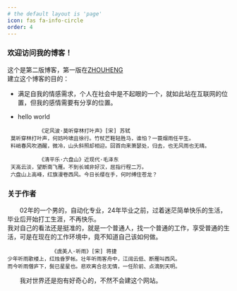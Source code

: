 ```yaml
---
# the default layout is 'page'
icon: fas fa-info-circle
order: 4
---
```


### 欢迎访问我的博客！

这个是第二版博客，第一版在[ZHOUHENG](https://bjkjkzhou.github.io/zhouheng/)  
建立这个博客的目的：

- 满足自我的情感需求，个人在社会中是不起眼的一个，就如此站在互联网的位置，但我的感情需要有分享的位置。

- hello world

```
          《定风波·莫听穿林打叶声》[宋] 苏轼
 莫听穿林打叶声，何妨吟啸且徐行。竹杖芒鞋轻胜马，谁怕？一蓑烟雨任平生。
 料峭春风吹酒醒，微冷，山头斜照却相迎。回首向来萧瑟处，归去，也无风雨也无晴。                                                                       
```

```
          《清平乐·六盘山》近现代·毛泽东
 天高云淡，望断南飞雁。不到长城非好汉，屈指行程二万。
 六盘山上高峰，红旗漫卷西风。今日长缨在手，何时缚住苍龙？
```

### 关于作者

&emsp;&emsp;02年的一个男的，自动化专业，24年毕业之前，过着迷茫简单快乐的生活，毕业后开始打工生涯，不再快乐。  
我对自己的看法还是挺准的，就是一个普通人，找一个普通的工作，享受普通的生活，可是在现在的工作环境中，竟不知道自己该如何做。

```
              《虞美人·听雨》[宋] 蒋捷
少年听雨歌楼上，红烛昏罗帐。壮年听雨客舟中，江阔云低、断雁叫西风。
而今听雨僧庐下，鬓已星星也。悲欢离合总无情，一任阶前、点滴到天明。
```

&emsp;&emsp;我对世界还是抱有好奇心的，不然不会建这个网站。
